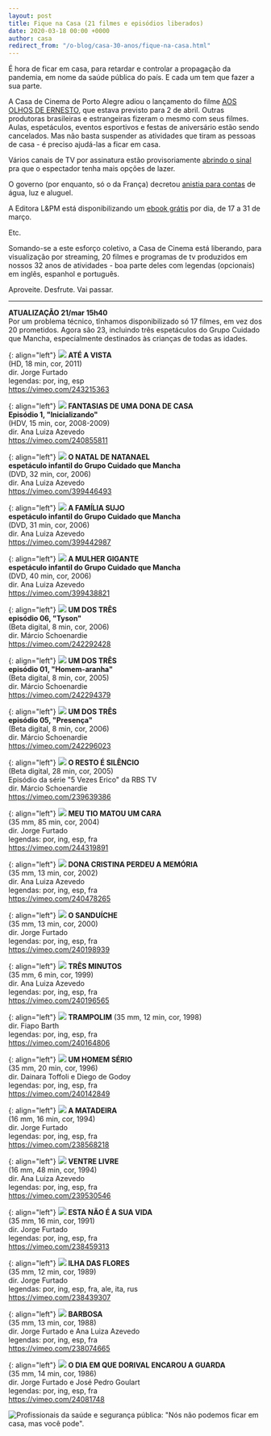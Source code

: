 ```yaml
---
layout: post
title: Fique na Casa (21 filmes e episódios liberados)
date: 2020-03-18 00:00 +0000
author: casa
redirect_from: "/o-blog/casa-30-anos/fique-na-casa.html"
---
```


É hora de ficar em casa, para retardar e controlar a propagação da pandemia, em nome da saúde pública do país. E cada um tem que fazer a sua parte.

A Casa de Cinema de Porto Alegre adiou o lançamento do filme [AOS OLHOS DE ERNESTO](http://www.casacinepoa.com.br/node/2052), que estava previsto para 2 de abril. Outras produtoras brasileiras e estrangeiras fizeram o mesmo com seus filmes. Aulas, espetáculos, eventos esportivos e festas de aniversário estão sendo cancelados. Mas não basta suspender as atividades que tiram as pessoas de casa - é preciso ajudá-las a ficar em casa.

Vários canais de TV por assinatura estão provisoriamente [abrindo o sinal](https://gauchazh.clicrbs.com.br/cultura-e-lazer/tv/noticia/2020/03/fique-em-casa-confira-os-canais-por-assinatura-que-estao-com-sinal-aberto-ck7xax52n05hl01oad3g060ae.html) pra que o espectador tenha mais opções de lazer.

O governo (por enquanto, só o da França) decretou [anistia para contas](https://www.diariodepernambuco.com.br/noticia/mundo/2020/03/franca-decreta-confinamento-e-anistia-das-contas-de-luz-agua-e-alugue.html) de água, luz e aluguel.

A Editora L&PM está disponibilizando um [ebook grátis](https://www.lpm.com.br/ebooks) por dia, de 17 a 31 de março.

Etc.

Somando-se a este esforço coletivo, a Casa de Cinema está liberando, para visualização por streaming, 20 filmes e programas de tv produzidos em nossos 32 anos de atividades - boa parte deles com legendas (opcionais) em inglês, espanhol e português.

Aproveite. Desfrute. Vai passar.

*****
**ATUALIZAÇÃO 21/mar 15h40**  
Por um problema técnico, tĩnhamos disponibilizado só 17 filmes, em vez dos 20 prometidos. Agora são 23, incluindo três espetáculos do Grupo Cuidado que Mancha, especialmente destinados às crianças de todas as idades.

{: align="left"}
![](/uploads/ateav-im.jpg)
**ATÉ A VISTA**  
(HD, 18 min, cor, 2011)  
dir. Jorge Furtado  
legendas: por, ing, esp  
<https://vimeo.com/243215363>

{: align="left"}
![](/uploads/fddc01-im_1.jpg)
**FANTASIAS DE UMA DONA DE CASA**  
**Episódio 1, "Inicializando"**  
(HDV, 15 min, cor, 2008-2009)  
dir. Ana Luiza Azevedo  
<https://vimeo.com/240855811>

{: align="left"}
![](/uploads/natal-im.jpg)
**O NATAL DE NATANAEL**  
**espetáculo infantil do Grupo Cuidado que Mancha**  
(DVD, 32 min, cor, 2006)  
dir. Ana Luiza Azevedo  
<https://vimeo.com/399446493>

{: align="left"}
![](/uploads/famsuj-im.jpg)
**A FAMÍLIA SUJO**  
**espetáculo infantil do Grupo Cuidado que Mancha**  
(DVD, 31 min, cor, 2006)  
dir. Ana Luiza Azevedo  
<https://vimeo.com/399442987>

{: align="left"}
![](/uploads/mulhg-im.jpg)
**A MULHER GIGANTE**  
**espetáculo infantil do Grupo Cuidado que Mancha**  
(DVD, 40 min, cor, 2006)  
dir. Ana Luiza Azevedo  
<https://vimeo.com/399438821>

{: align="left"}
![](/uploads/umodstres06.jpg)
**UM DOS TRÊS**  
**episódio 06, "Tyson"**  
(Beta digital, 8 min, cor, 2006)  
dir. Márcio Schoenardie  
<https://vimeo.com/242292428>

{: align="left"}
![](/uploads/umodstres01.jpg)
**UM DOS TRÊS**  
**episódio 01, "Homem-aranha"**  
(Beta digital, 8 min, cor, 2005)  
dir. Márcio Schoenardie  
<https://vimeo.com/242294379>

{: align="left"}
![](/uploads/umodstres05.jpg)
**UM DOS TRÊS**  
**episódio 05, "Presença"**  
(Beta digital, 8 min, cor, 2006)  
dir. Márcio Schoenardie  
<https://vimeo.com/242296023>

{: align="left"}
![](/uploads/restsil-im.jpg)
**O RESTO É SILÊNCIO**  
(Beta digital, 28 min, cor, 2005)  
Episódio da série "5 Vezes Erico" da RBS TV  
dir. Márcio Schoenardie  
<https://vimeo.com/239639386>

{: align="left"}
![](/uploads/mtm1c-im.jpg)
**MEU TIO MATOU UM CARA**  
(35 mm, 85 min, cor, 2004)  
dir. Jorge Furtado  
legendas: por, ing, esp, fra  
<https://vimeo.com/244319891>

{: align="left"}
![](/uploads/dcris-im.jpg)
**DONA CRISTINA PERDEU A MEMÓRIA**  
(35 mm, 13 min, cor, 2002)  
dir. Ana Luiza Azevedo  
legendas: por, ing, esp, fra  
<https://vimeo.com/240478265>

{: align="left"}
![](/uploads/sand-im.jpg)
**O SANDUÍCHE**  
(35 mm, 13 min, cor, 2000)  
dir. Jorge Furtado  
legendas: por, ing, esp, fra  
<https://vimeo.com/240198939>

{: align="left"}
![](/uploads/3min-im.jpg)
**TRÊS MINUTOS**  
(35 mm, 6 min, cor, 1999)  
dir. Ana Luiza Azevedo  
legendas: por, ing, esp, fra  
<https://vimeo.com/240196565>

{: align="left"}
![](/uploads/tramp-im.jpg)
**TRAMPOLIM**
(35 mm, 12 min, cor, 1998)  
dir. Fiapo Barth  
legendas: por, ing, esp, fra  
<https://vimeo.com/240164806>

{: align="left"}
![](/uploads/homser-im.jpg)
**UM HOMEM SÉRIO**  
(35 mm, 20 min, cor, 1996)  
dir. Dainara Toffoli e Diego de Godoy  
legendas: por, ing, esp, fra  
<https://vimeo.com/240142849>

{: align="left"}
![](/uploads/matad-im.jpg)
**A MATADEIRA**  
(16 mm, 16 min, cor, 1994)  
dir. Jorge Furtado  
legendas: por, ing, esp, fra  
<https://vimeo.com/238568218>

{: align="left"}
![](/uploads/vlivre-im.jpg)
**VENTRE LIVRE**  
(16 mm, 48 min, cor, 1994)  
dir. Ana Luiza Azevedo  
legendas: por, ing, esp, fra  
<https://vimeo.com/239530546>

{: align="left"}
![](/uploads/eneasv-im.jpg)
**ESTA NÃO É A SUA VIDA**  
(35 mm, 16 min, cor, 1991)  
dir. Jorge Furtado  
legendas: por, ing, esp, fra  
<https://vimeo.com/238459313>

{: align="left"}
![](/uploads/ilhafl-im.jpg)
**ILHA DAS FLORES**  
(35 mm, 12 min, cor, 1989)  
dir. Jorge Furtado  
legendas: por, ing, esp, fra, ale, ita, rus  
<https://vimeo.com/238439307>

{: align="left"}
![](/uploads/barb-im.jpg)
**BARBOSA**  
(35 mm, 13 min, cor, 1988)  
dir. Jorge Furtado e Ana Luiza Azevedo  
legendas: por, ing, esp, fra  
<https://vimeo.com/238074665>

{: align="left"}
![](/uploads/doriv-im.jpg)
**O DIA EM QUE DORIVAL ENCAROU A GUARDA**  
(35 mm, 14 min, cor, 1986)  
dir. Jorge Furtado e José Pedro Goulart  
legendas: por, ing, esp, fra  
<https://vimeo.com/24081748>


![Profissionais da saúde e segurança pública: "Nós não podemos ficar em casa, mas você pode".](/uploads/naopodemos.jpg)
